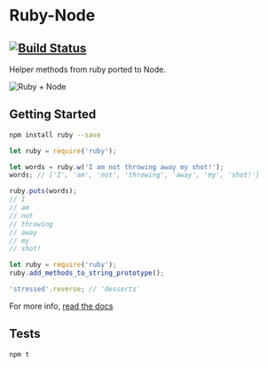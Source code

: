 # Ruby-Node
[![Build Status](https://travis-ci.org/crookedneighbor/ruby-node.svg?branch=master)](https://travis-ci.org/crookedneighbor/ruby-node)
---

Helper methods from ruby ported to Node.

![Ruby + Node](https://raw.githubusercontent.com/crookedneighbor/ruby-node/master/docs/assets/images/logos.png)

## Getting Started

```bash
npm install ruby --save
```

```js
let ruby = require('ruby');

let words = ruby.w('I am not throwing away my shot!');
words; // ['I', 'am', 'not', 'throwing', 'away', 'my', 'shot!']

ruby.puts(words);
// I
// am
// not
// throwing
// away
// my
// shot!
```

```js
let ruby = require('ruby');
ruby.add_methods_to_string_prototype();

'stressed'.reverse; // 'desserts'
```

For more info, [read the docs](http://crookedneighbor.github.io/ruby-node/)

## Tests

```bash
npm t
```
